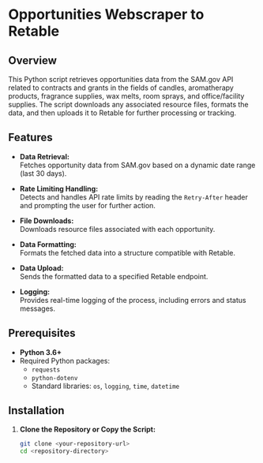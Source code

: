 # Opportunities Webscraper to Retable

## Overview

This Python script retrieves opportunities data from the SAM.gov API related to contracts and grants in the fields of candles, aromatherapy products, fragrance supplies, wax melts, room sprays, and office/facility supplies. The script downloads any associated resource files, formats the data, and then uploads it to Retable for further processing or tracking.

## Features

- **Data Retrieval:**  
  Fetches opportunity data from SAM.gov based on a dynamic date range (last 30 days).

- **Rate Limiting Handling:**  
  Detects and handles API rate limits by reading the `Retry-After` header and prompting the user for further action.

- **File Downloads:**  
  Downloads resource files associated with each opportunity.

- **Data Formatting:**  
  Formats the fetched data into a structure compatible with Retable.

- **Data Upload:**  
  Sends the formatted data to a specified Retable endpoint.

- **Logging:**  
  Provides real-time logging of the process, including errors and status messages.

## Prerequisites

- **Python 3.6+**
- Required Python packages:
  - `requests`
  - `python-dotenv`
  - Standard libraries: `os`, `logging`, `time`, `datetime`

## Installation

1. **Clone the Repository or Copy the Script:**

   ```bash
   git clone <your-repository-url>
   cd <repository-directory>
